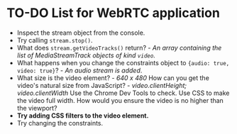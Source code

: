 TO-DO List for WebRTC application
===================================

*    Inspect the stream object from the console.
*    Try calling `stream.stop()`.
*    What does `stream.getVideoTracks()` return? - *An array containing the list of MediaStreamTrack objects of kind `video`.* 
*    What happens when you change the constraints object to `{audio: true, video: true}`? - *An audio stream is added*.
*    What size is the video element? - *640 x 480* How can you get the video's natural size from JavaScript? - *video.clientHeight; video.clientWidth* Use the Chrome Dev Tools to check. Use CSS to make the video full width. How would you ensure the video is no higher than the viewport?
*    **Try adding CSS filters to the video element.**
*    Try changing the constraints.
